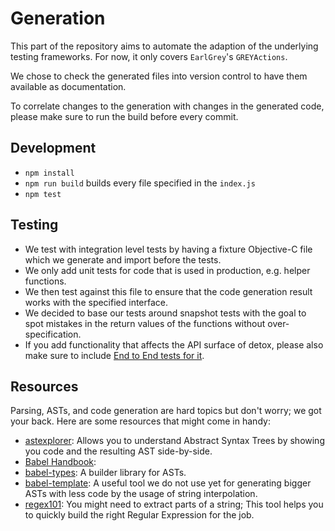 # Generation

This part of the repository aims to automate the adaption of the underlying testing frameworks.
For now, it only covers `EarlGrey`'s `GREYActions`.

We chose to check the generated files into version control to have them available as documentation.

To correlate changes to the generation with changes in the generated code, please make sure to run the build before every commit.

## Development

* `npm install`
* `npm run build` builds every file specified in the `index.js`
* `npm test`

## Testing

* We test with integration level tests by having a fixture Objective-C file which we generate and import before the tests.
* We only add unit tests for code that is used in production, e.g. helper functions.
* We then test against this file to ensure that the code generation result works with the specified interface.
* We decided to base our tests around snapshot tests with the goal to spot mistakes in the return values of the functions without over-specification.
* If you add functionality that affects the API surface of detox, please also make sure to include [End to End tests for it](../detox/test/e2e).

## Resources

Parsing, ASTs, and code generation are hard topics but don't worry; we got your back.
Here are some resources that might come in handy:

* [astexplorer](https://astexplorer.net): Allows you to understand Abstract Syntax Trees by showing you code and the resulting AST side-by-side.
* [Babel Handbook](https://github.com/thejameskyle/babel-handbook):
* [babel-types](https://github.com/babel/babel/tree/master/packages/babel-types): A builder library for ASTs.
* [babel-template](https://github.com/babel/babel/tree/master/packages/babel-template): A useful tool we do not use yet for generating bigger ASTs with less code by the usage of string interpolation.
* [regex101](https://regex101.com): You might need to extract parts of a string; This tool helps you to quickly build the right Regular Expression for the job.
